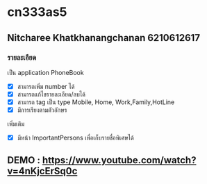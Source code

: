 # cn333as5
## Nitcharee Khatkhanangchanan 6210612617
### รายละเอียด
เป็น application PhoneBook

- [x] สามารถเพิ่ม number ได้
- [x] สามารถแก้ไขรายละเอียด/ลบได้
- [x] สามารถ tag เป็น type Mobile, Home, Work,Family,HotLine
- [x] มีการเรียงตามตัวอักษร

เพิ่มเติม
- [x] มีหน้า ImportantPersons เพื่อเก็บรายชื่อพิเศษได้

## DEMO : https://www.youtube.com/watch?v=4nKjcErSq0c
